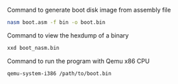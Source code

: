 Command to generate boot disk image from assembly file
```bash
nasm boot.asm -f bin -o boot.bin
```

Command to view the hexdump of a binary
```bash
xxd boot_nasm.bin
```

Command to run the program with Qemu x86 CPU
```bash
qemu-system-i386 /path/to/boot.bin
```
